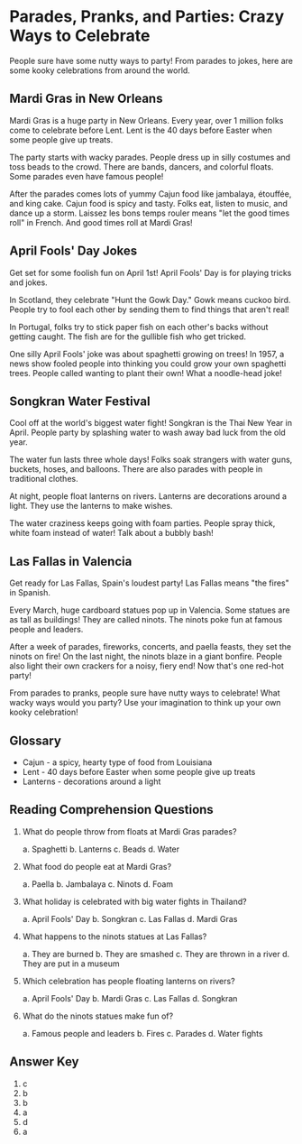 # Parades, Pranks, and Parties: Crazy Ways to Celebrate

People sure have some nutty ways to party! From parades to jokes, here are some kooky celebrations from around the world.

## Mardi Gras in New Orleans

Mardi Gras is a huge party in New Orleans. Every year, over 1 million folks come to celebrate before Lent. Lent is the 40 days before Easter when some people give up treats.

The party starts with wacky parades. People dress up in silly costumes and toss beads to the crowd. There are bands, dancers, and colorful floats. Some parades even have famous people!

After the parades comes lots of yummy Cajun food like jambalaya, étouffée, and king cake. Cajun food is spicy and tasty. Folks eat, listen to music, and dance up a storm. Laissez les bons temps rouler means "let the good times roll" in French. And good times roll at Mardi Gras!

## April Fools' Day Jokes

Get set for some foolish fun on April 1st! April Fools' Day is for playing tricks and jokes.

In Scotland, they celebrate "Hunt the Gowk Day." Gowk means cuckoo bird. People try to fool each other by sending them to find things that aren't real!

In Portugal, folks try to stick paper fish on each other's backs without getting caught. The fish are for the gullible fish who get tricked.

One silly April Fools' joke was about spaghetti growing on trees! In 1957, a news show fooled people into thinking you could grow your own spaghetti trees. People called wanting to plant their own! What a noodle-head joke!

## Songkran Water Festival

Cool off at the world's biggest water fight! Songkran is the Thai New Year in April. People party by splashing water to wash away bad luck from the old year.

The water fun lasts three whole days! Folks soak strangers with water guns, buckets, hoses, and balloons. There are also parades with people in traditional clothes.

At night, people float lanterns on rivers. Lanterns are decorations around a light. They use the lanterns to make wishes.

The water craziness keeps going with foam parties. People spray thick, white foam instead of water! Talk about a bubbly bash!

## Las Fallas in Valencia

Get ready for Las Fallas, Spain's loudest party! Las Fallas means "the fires" in Spanish.

Every March, huge cardboard statues pop up in Valencia. Some statues are as tall as buildings! They are called ninots. The ninots poke fun at famous people and leaders.

After a week of parades, fireworks, concerts, and paella feasts, they set the ninots on fire! On the last night, the ninots blaze in a giant bonfire. People also light their own crackers for a noisy, fiery end! Now that's one red-hot party!

From parades to pranks, people sure have nutty ways to celebrate! What wacky ways would you party? Use your imagination to think up your own kooky celebration!

## Glossary

- Cajun - a spicy, hearty type of food from Louisiana
- Lent - 40 days before Easter when some people give up treats
- Lanterns - decorations around a light

## Reading Comprehension Questions

1. What do people throw from floats at Mardi Gras parades?

   a. Spaghetti
   b. Lanterns
   c. Beads
   d. Water

2. What food do people eat at Mardi Gras?

   a. Paella
   b. Jambalaya
   c. Ninots
   d. Foam

3. What holiday is celebrated with big water fights in Thailand?

   a. April Fools' Day
   b. Songkran
   c. Las Fallas
   d. Mardi Gras

4. What happens to the ninots statues at Las Fallas?

   a. They are burned
   b. They are smashed
   c. They are thrown in a river
   d. They are put in a museum

5. Which celebration has people floating lanterns on rivers?

   a. April Fools' Day
   b. Mardi Gras
   c. Las Fallas
   d. Songkran

6. What do the ninots statues make fun of?

   a. Famous people and leaders
   b. Fires
   c. Parades
   d. Water fights

## Answer Key

1. c
2. b
3. b
4. a
5. d
6. a
